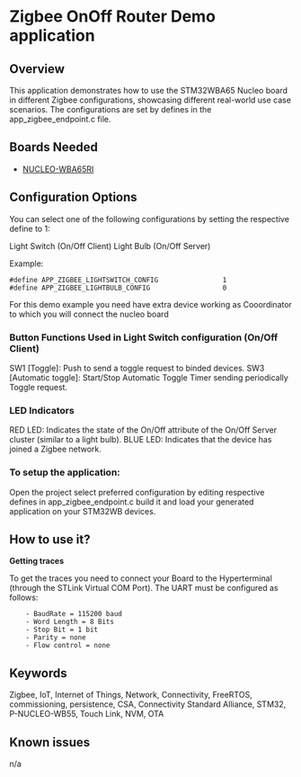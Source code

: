 # Zigbee OnOff Router Demo application

## Overview
This application demonstrates how to use the STM32WBA65 Nucleo board in different Zigbee configurations,
showcasing different real-world use case scenarios. The configurations are set by defines in the app_zigbee_endpoint.c file.

## Boards Needed
 * [NUCLEO-WBA65RI](https://www.st.com/en/evaluation-tools/nucleo-wba65ri.html)
    
## Configuration Options
You can select one of the following configurations by setting the respective define to 1:

Light Switch (On/Off Client)
Light Bulb (On/Off Server)


Example:
```
#define APP_ZIGBEE_LIGHTSWITCH_CONFIG                1
#define APP_ZIGBEE_LIGHTBULB_CONFIG                  0
```

For this demo example you need have extra device working as Cooordinator to which you will connect the nucleo board

### <b>Button Functions Used in Light Switch configuration (On/Off Client)</b>
SW1 [Toggle]:  Push to send a toggle request to binded devices.
SW3 [Automatic toggle]: Start/Stop Automatic Toggle Timer sending periodically Toggle request.


### <b>LED Indicators</b>
RED LED: Indicates the state of the On/Off attribute of the On/Off Server cluster (similar to a light bulb).
BLUE LED: Indicates that the device has joined a Zigbee network.

### <b>To setup the application:</b>

Open the project select preferred configuration by editing respective defines in app_zigbee_endpoint.c build it and load your generated application on your STM32WB devices.
  
 
## How to use it?

<b>Getting traces</b>

  To get the traces you need to connect your Board to the Hyperterminal (through the STLink Virtual COM Port).
  The UART must be configured as follows:
```
    - BaudRate = 115200 baud  
    - Word Length = 8 Bits 
    - Stop Bit = 1 bit
    - Parity = none
    - Flow control = none
```

## Keywords

Zigbee, IoT, Internet of Things, Network, Connectivity, FreeRTOS, commissioning, persistence, CSA, Connectivity Standard Alliance, STM32, P-NUCLEO-WB55, Touch Link, NVM, OTA

## Known issues
n/a
